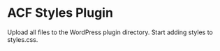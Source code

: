 # ACF Styles Plugin

Upload all files to the WordPress plugin directory. Start adding styles to styles.css. 